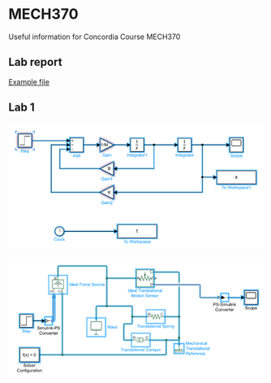 # MECH370
Useful information for Concordia Course MECH370

## Lab report
[Example file](./report_example.md) 

## Lab 1
![](Lab1_simulink.png)

![](Lab1_simscape.png)
